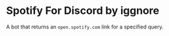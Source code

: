 # Spotify For Discord by iggnore

A bot that returns an `open.spotify.com` link for a specified query.
